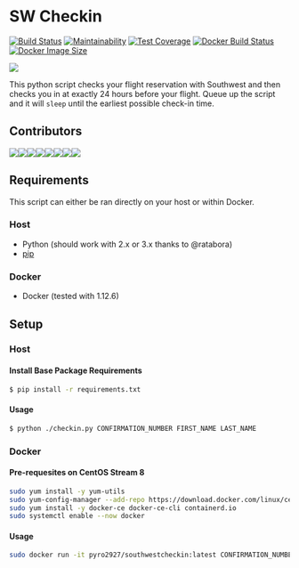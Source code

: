 # SW Checkin

[![Build Status](https://travis-ci.org/pyro2927/SouthwestCheckin.svg?branch=master)](https://travis-ci.org/pyro2927/SouthwestCheckin)
[![Maintainability](https://api.codeclimate.com/v1/badges/aa1c955dfcba58a7352f/maintainability)](https://codeclimate.com/github/pyro2927/SouthwestCheckin/maintainability)
[![Test Coverage](https://api.codeclimate.com/v1/badges/aa1c955dfcba58a7352f/test_coverage)](https://codeclimate.com/github/pyro2927/SouthwestCheckin/test_coverage)
[![Docker Build Status](https://img.shields.io/docker/automated/pyro2927/southwestcheckin.svg?style=flat)](https://hub.docker.com/r/pyro2927/southwestcheckin)
[![Docker Image Size](https://images.microbadger.com/badges/image/pyro2927/southwestcheckin.svg)](https://microbadger.com/images/pyro2927/southwestcheckin)

![](http://www.southwest-heart.com/img/heart/heart_1.jpg)

This python script checks your flight reservation with Southwest and then checks you in at exactly 24 hours before your flight.  Queue up the script and it will `sleep` until the earliest possible check-in time.

## Contributors

[![](https://sourcerer.io/fame/pyro2927/pyro2927/SouthwestCheckin/images/0)](https://sourcerer.io/fame/pyro2927/pyro2927/SouthwestCheckin/links/0)[![](https://sourcerer.io/fame/pyro2927/pyro2927/SouthwestCheckin/images/1)](https://sourcerer.io/fame/pyro2927/pyro2927/SouthwestCheckin/links/1)[![](https://sourcerer.io/fame/pyro2927/pyro2927/SouthwestCheckin/images/2)](https://sourcerer.io/fame/pyro2927/pyro2927/SouthwestCheckin/links/2)[![](https://sourcerer.io/fame/pyro2927/pyro2927/SouthwestCheckin/images/3)](https://sourcerer.io/fame/pyro2927/pyro2927/SouthwestCheckin/links/3)[![](https://sourcerer.io/fame/pyro2927/pyro2927/SouthwestCheckin/images/4)](https://sourcerer.io/fame/pyro2927/pyro2927/SouthwestCheckin/links/4)[![](https://sourcerer.io/fame/pyro2927/pyro2927/SouthwestCheckin/images/5)](https://sourcerer.io/fame/pyro2927/pyro2927/SouthwestCheckin/links/5)[![](https://sourcerer.io/fame/pyro2927/pyro2927/SouthwestCheckin/images/6)](https://sourcerer.io/fame/pyro2927/pyro2927/SouthwestCheckin/links/6)[![](https://sourcerer.io/fame/pyro2927/pyro2927/SouthwestCheckin/images/7)](https://sourcerer.io/fame/pyro2927/pyro2927/SouthwestCheckin/links/7)


## Requirements

This script can either be ran directly on your host or within Docker.

### Host

* Python (should work with 2.x or 3.x thanks to @ratabora)
* [pip](https://pypi.python.org/pypi/pip)

### Docker

* Docker (tested with 1.12.6)

## Setup

### Host

#### Install Base Package Requirements

```bash
$ pip install -r requirements.txt
```

#### Usage

```bash
$ python ./checkin.py CONFIRMATION_NUMBER FIRST_NAME LAST_NAME
```

### Docker

#### Pre-requesites on CentOS Stream 8

```bash
sudo yum install -y yum-utils
sudo yum-config-manager --add-repo https://download.docker.com/linux/centos/docker-ce.repo
sudo yum install -y docker-ce docker-ce-cli containerd.io
sudo systemctl enable --now docker
```
#### Usage

```bash
sudo docker run -it pyro2927/southwestcheckin:latest CONFIRMATION_NUMBER FIRST_NAME LAST_NAME
```
